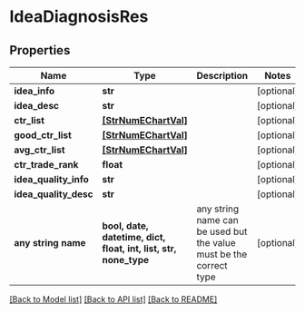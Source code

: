 # IdeaDiagnosisRes


## Properties
Name | Type | Description | Notes
------------ | ------------- | ------------- | -------------
**idea_info** | **str** |  | [optional] 
**idea_desc** | **str** |  | [optional] 
**ctr_list** | [**[StrNumEChartVal]**](StrNumEChartVal.md) |  | [optional] 
**good_ctr_list** | [**[StrNumEChartVal]**](StrNumEChartVal.md) |  | [optional] 
**avg_ctr_list** | [**[StrNumEChartVal]**](StrNumEChartVal.md) |  | [optional] 
**ctr_trade_rank** | **float** |  | [optional] 
**idea_quality_info** | **str** |  | [optional] 
**idea_quality_desc** | **str** |  | [optional] 
**any string name** | **bool, date, datetime, dict, float, int, list, str, none_type** | any string name can be used but the value must be the correct type | [optional]

[[Back to Model list]](../README.md#documentation-for-models) [[Back to API list]](../README.md#documentation-for-api-endpoints) [[Back to README]](../README.md)


